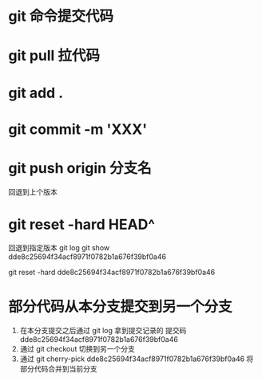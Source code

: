 # git 命令提交代码

# git pull 拉代码
# git add .
# git commit -m 'XXX'
# git push origin 分支名


回退到上个版本
# git reset -hard HEAD^

回退到指定版本
git log 
git show dde8c25694f34acf8971f0782b1a676f39bf0a46

git reset -hard dde8c25694f34acf8971f0782b1a676f39bf0a46 

# 部分代码从本分支提交到另一个分支

1. 在本分支提交之后通过 git log 拿到提交记录的 提交码  dde8c25694f34acf8971f0782b1a676f39bf0a46
2. 通过 git checkout 切换到另一个分支  
3. 通过 git cherry-pick  dde8c25694f34acf8971f0782b1a676f39bf0a46 将部分代码合并到当前分支

